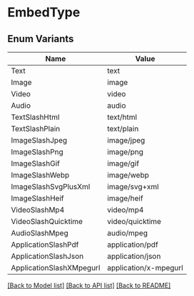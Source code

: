 # EmbedType

## Enum Variants

| Name | Value |
|---- | -----|
| Text | text |
| Image | image |
| Video | video |
| Audio | audio |
| TextSlashHtml | text/html |
| TextSlashPlain | text/plain |
| ImageSlashJpeg | image/jpeg |
| ImageSlashPng | image/png |
| ImageSlashGif | image/gif |
| ImageSlashWebp | image/webp |
| ImageSlashSvgPlusXml | image/svg+xml |
| ImageSlashHeif | image/heif |
| VideoSlashMp4 | video/mp4 |
| VideoSlashQuicktime | video/quicktime |
| AudioSlashMpeg | audio/mpeg |
| ApplicationSlashPdf | application/pdf |
| ApplicationSlashJson | application/json |
| ApplicationSlashXMpegurl | application/x-mpegurl |


[[Back to Model list]](../README.md#documentation-for-models) [[Back to API list]](../README.md#documentation-for-api-endpoints) [[Back to README]](../README.md)


